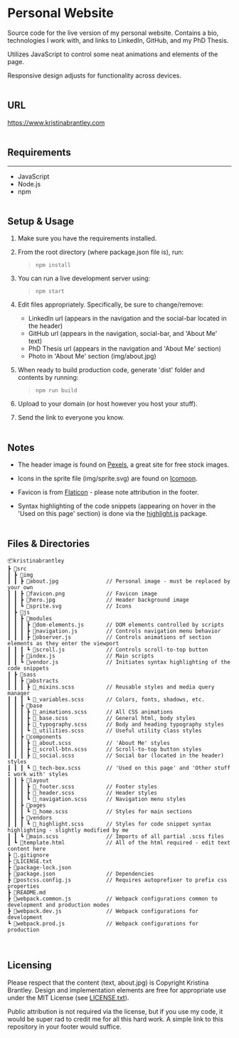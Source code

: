 # Personal Website

Source code for the live version of my personal website. Contains a bio, technologies I work with, and links to LinkedIn, GitHub, and my PhD Thesis.

Utilizes JavaScript to control some neat animations and elements of the page.

Responsive design adjusts for functionality across devices.
<br><br>

## URL

<https://www.kristinabrantley.com> <br><br>  

## Requirements

---

- JavaScript
- Node.js
- npm
<br><br> 

## Setup & Usage

1. Make sure you have the requirements installed.

2. From the root directory (where package.json file is), run:

    > `npm install`

3. You can run a live development server using:

    > `npm start`

4. Edit files appropriately. Specifically, be sure to change/remove:

    - LinkedIn url (appears in the navigation and the social-bar located in the header)
    - GitHub url (appears in the navigation, social-bar, and 'About Me' text)
    - PhD Thesis url (appears in the navigation and 'About Me' section)
    - Photo in 'About Me' section (img/about.jpg)

5. When ready to build production code, generate 'dist' folder and contents by running:

    > `npm run build`

6. Upload to your domain (or host however you host your stuff).

7. Send the link to everyone you know. 
<br><br> 

## Notes

- The header image is found on [Pexels](https://www.pexels.com/), a great site for free stock images.

- Icons in the sprite file (img/sprite.svg) are found on [Icomoon](https://icomoon.io/app/#/select/library).

- Favicon is from [Flaticon](https://www.flaticon.com/) - please note attribution in the footer.

- Syntax highlighting of the code snippets (appearing on hover in the 'Used on this page' section) is done via the [highlight.js](https://highlightjs.org/) package.
<br><br>

## Files & Directories

    📦kristinabrantley
    ┣ 📂src
    ┃ ┣ 📂img
    ┃ ┃ ┣ 📜about.jpg               // Personal image - must be replaced by your own
    ┃ ┃ ┣ 📜favicon.png             // Favicon image
    ┃ ┃ ┣ 📜hero.jpg                // Header background image
    ┃ ┃ ┗ 📜sprite.svg              // Icons
    ┃ ┣ 📂js
    ┃ ┃ ┣ 📂modules
    ┃ ┃ ┃ ┣ 📜dom-elements.js       // DOM elements controlled by scripts
    ┃ ┃ ┃ ┣ 📜navigation.js         // Controls navigation menu behavior
    ┃ ┃ ┃ ┣ 📜observer.js           // Controls animations of section elements as they enter the viewport
    ┃ ┃ ┃ ┗ 📜scroll.js             // Controls scroll-to-top button
    ┃ ┃ ┣ 📜index.js                // Main scripts
    ┃ ┃ ┗ 📜vendor.js               // Initiates syntax highlighting of the code snippets
    ┃ ┣ 📂sass
    ┃ ┃ ┣ 📂abstracts
    ┃ ┃ ┃ ┣ 📜_mixins.scss          // Reusable styles and media query manager
    ┃ ┃ ┃ ┗ 📜_variables.scss       // Colors, fonts, shadows, etc.
    ┃ ┃ ┣ 📂base
    ┃ ┃ ┃ ┣ 📜_animations.scss      // All CSS animations
    ┃ ┃ ┃ ┣ 📜_base.scss            // General html, body styles
    ┃ ┃ ┃ ┣ 📜_typography.scss      // Body and heading typography styles
    ┃ ┃ ┃ ┗ 📜_utilities.scss       // Useful utility class styles
    ┃ ┃ ┣ 📂components
    ┃ ┃ ┃ ┣ 📜_about.scss           // 'About Me' styles
    ┃ ┃ ┃ ┣ 📜_scroll-btn.scss      // Scroll-to-top button styles
    ┃ ┃ ┃ ┣ 📜_social.scss          // Social bar (located in the header) styles
    ┃ ┃ ┃ ┗ 📜_tech-box.scss        // 'Used on this page' and 'Other stuff I work with' styles
    ┃ ┃ ┣ 📂layout
    ┃ ┃ ┃ ┣ 📜_footer.scss          // Footer styles
    ┃ ┃ ┃ ┣ 📜_header.scss          // Header styles
    ┃ ┃ ┃ ┗ 📜_navigation.scss      // Navigation menu styles
    ┃ ┃ ┣ 📂pages
    ┃ ┃ ┃ ┗ 📜_home.scss            // Styles for main sections
    ┃ ┃ ┣ 📂vendors
    ┃ ┃ ┃ ┗ 📜_highlight.scss       // Styles for code snippet syntax highlighting - slightly modified by me
    ┃ ┃ ┗ 📜main.scss               // Imports of all partial .scss files
    ┃ ┗ 📜template.html             // All of the html required - edit text content here
    ┣ 📜.gitignore
    ┣ 📜LICENSE.txt
    ┣ 📜package-lock.json
    ┣ 📜package.json                // Dependencies
    ┣ 📜postcss.config.js           // Requires autoprefixer to prefix css properties
    ┣ 📜README.md
    ┣ 📜webpack.common.js           // Webpack configurations common to development and production modes
    ┣ 📜webpack.dev.js              // Webpack configurations for development
    ┗ 📜webpack.prod.js             // Webpack configurations for production
<br>            

## Licensing

Please respect that the content (text, about.jpg) is Copyright Kristina Brantley. Design and implementation elements are free for appropriate use under the MIT License (see [LICENSE.txt](LICENSE.txt)).

Public attribution is not required via the license, but if you use my code, it would be super rad to credit me for all this hard work. A simple link to this repository in your footer would suffice.






